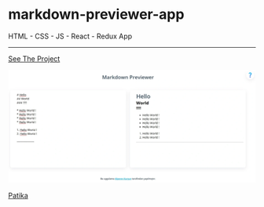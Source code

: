 # markdown-previewer-app

HTML - CSS - JS - React - Redux App

---

[See The Project](http://akmarkdownpreviewer.surge.sh/)

![mpaimg](mpaimg.webp)

[Patika](https://academy.patika.dev/tr/@alpk)
